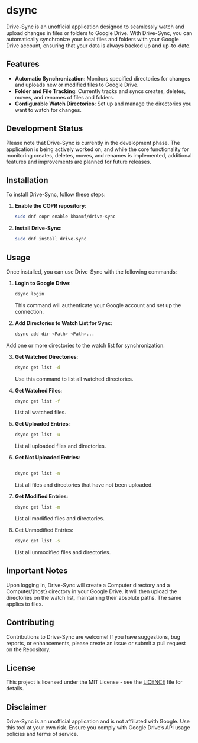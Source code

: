 # dsync

Drive-Sync is an unofficial application designed to seamlessly watch and upload changes in files or folders to Google Drive. With Drive-Sync, you can automatically synchronize your local files and folders with your Google Drive account, ensuring that your data is always backed up and up-to-date.

## Features
- **Automatic Synchronization**: Monitors specified directories for changes and uploads new or modified files to Google Drive.
- **Folder and File Tracking**: Currently tracks and syncs creates, deletes, moves, and renames of files and folders.
- **Configurable Watch Directories**: Set up and manage the directories you want to watch for changes.

## Development Status

Please note that Drive-Sync is currently in the development phase. The application is being actively worked on, and while the core functionality for monitoring creates, deletes, moves, and renames is implemented, additional features and improvements are planned for future releases.

## Installation

To install Drive-Sync, follow these steps:

1. **Enable the COPR repository**:

    ```bash
    sudo dnf copr enable khanmf/drive-sync
    ```

2. **Install Drive-Sync**:

    ```bash
    sudo dnf install drive-sync
    ```

## Usage

Once installed, you can use Drive-Sync with the following commands:

1. **Login to Google Drive**:
    ```bash
    dsync login
    ```
    This command will authenticate your Google account and set up the connection.


2. **Add Directories to Watch List for Sync**:

    ```bash
    dsync add dir <Path> <Path>...
    ```
Add one or more directories to the watch list for synchronization.


3. **Get Watched Directories**:

    ```bash
    dsync get list -d
    ```
    Use this command to list all watched directories.


4. **Get Watched Files**:

    ```bash
    dsync get list -f
    ```
    List all watched files.


5. **Get Uploaded Entries**:

    ```bash
    dsync get list -u
    ```
    List all uploaded files and directories.


6. **Get Not Uploaded Entries**:

    ```bash
    
    dsync get list -n
    ```
    List all files and directories that have not been uploaded.


7. **Get Modified Entries**:

    ```bash
    dsync get list -m
    ```
    List all modified files and directories.


8. Get Unmodified Entries:

    ```bash
    dsync get list -s
    ```
    List all unmodified files and directories.

## Important Notes

Upon logging in, Drive-Sync will create a Computer directory and a Computer/{host} directory in your Google Drive. It will then upload the directories on the watch list, maintaining their absolute paths. The same applies to files.

## Contributing

Contributions to Drive-Sync are welcome! If you have suggestions, bug reports, or enhancements, please create an issue or submit a pull request on the Repository.

## License

This project is licensed under the MIT License - see the [LICENCE](./LICENCE.md) file for details.

## Disclaimer

Drive-Sync is an unofficial application and is not affiliated with Google. Use this tool at your own risk. Ensure you comply with Google Drive’s API usage policies and terms of service.

